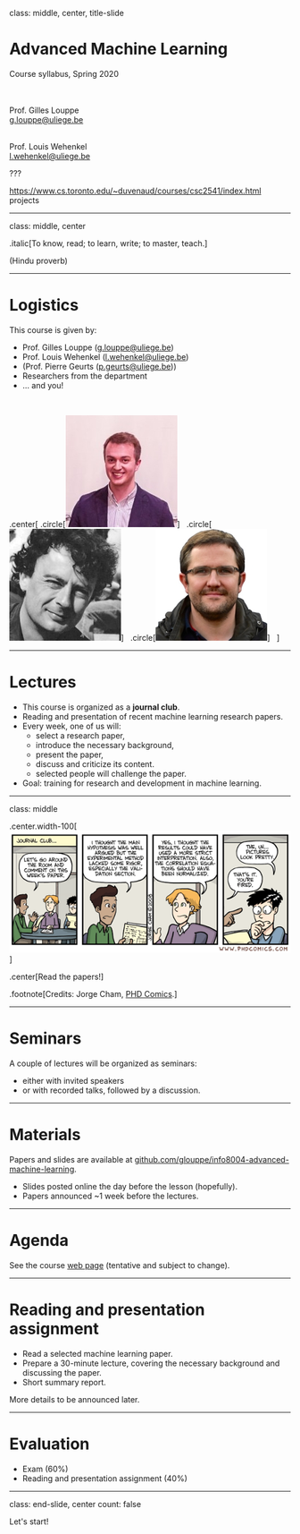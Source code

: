 class: middle, center, title-slide

# Advanced Machine Learning

Course syllabus, Spring 2020

<br><br>
Prof. Gilles Louppe<br>
[g.louppe@uliege.be](g.louppe@uliege.be)<br><br>

Prof. Louis Wehenkel<br>
[l.wehenkel@uliege.be](l.wehenkel@uliege.be)



???

https://www.cs.toronto.edu/~duvenaud/courses/csc2541/index.html projects

---

class: middle, center

.italic[To know, read; to learn, write; to master, teach.]

(Hindu proverb)

---

# Logistics

This course is given by:
- Prof. Gilles Louppe ([g.louppe@uliege.be](mailto:g.louppe@uliege.be))
- Prof. Louis Wehenkel ([l.wehenkel@uliege.be](l.wehenkel@uliege.be))
- (Prof. Pierre Geurts ([p.geurts@uliege.be](p.geurts@uliege.be)))
- Researchers from the department
- ... and you!

<br>

.center[
.circle[![](figures/outline/gilles.jpg)] &nbsp;
.circle[![](figures/outline/louis.jpg)] &nbsp;
.circle[![](figures/outline/pierre.jpg)] &nbsp;
]

---

# Lectures

- This course is organized as a **journal club**.
- Reading and presentation of recent machine learning research papers.
- Every week, one of us will:
    - select a research paper,
    - introduce the necessary background,
    - present the paper,
    - discuss and criticize its content.
    - selected people will challenge the paper.
- Goal: training for research and development in machine learning.

---

class: middle

.center.width-100[![](figures/outline/phd011108s.gif)]

.center[Read the papers!]

.footnote[Credits: Jorge Cham, [PHD Comics](http://phdcomics.com/comics/archive.php?comicid=963).]

---

# Seminars

A couple of lectures will be organized as seminars:
- either with invited speakers
- or with recorded talks, followed by a discussion.

---

# Materials

Papers and slides are available at [github.com/glouppe/info8004-advanced-machine-learning](https://github.com/glouppe/info8004-advanced-machine-learning).
- Slides posted online the day before the lesson (hopefully).
- Papers announced ~1 week before the lectures.

---

# Agenda

See the course [web page](https://github.com/glouppe/info8004-advanced-machine-learning) (tentative and subject to change).

---

# Reading and presentation assignment

- Read a selected machine learning paper.
- Prepare a 30-minute lecture, covering the necessary background and discussing the paper.
- Short summary report.

More details to be announced later.

---

# Evaluation

- Exam (60%)
- Reading and presentation assignment (40%)

---

class: end-slide, center
count: false

Let's start!
